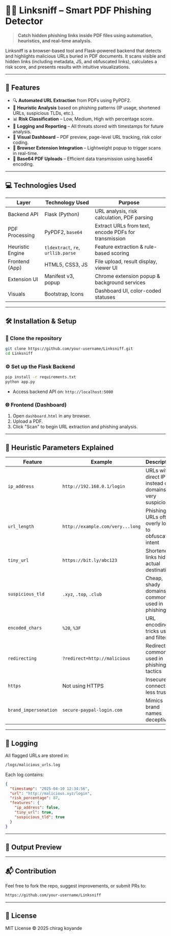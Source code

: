 
# 🕵️‍♂️ Linksniff – Smart PDF Phishing Detector

> **Catch hidden phishing links inside PDF files using automation, heuristics, and real-time analysis.**

Linksniff is a browser-based tool and Flask-powered backend that detects and highlights malicious URLs buried in PDF documents. It scans visible and hidden links (including metadata, JS, and obfuscated links), calculates a risk score, and presents results with intuitive visualizations.

---

## 📌 Features

- 🔍 **Automated URL Extraction** from PDFs using PyPDF2.
- 🧠 **Heuristic Analysis** based on phishing patterns (IP usage, shortened URLs, suspicious TLDs, etc.).
- 📊 **Risk Classification** – Low, Medium, High with percentage score.
- 📂 **Logging and Reporting** – All threats stored with timestamps for future analysis.
- 🧾 **Visual Dashboard** – PDF preview, page-level URL tracking, risk color coding.
- 🧩 **Browser Extension Integration** – Lightweight popup to trigger scans in real-time.
- 🧠 **Base64 PDF Uploads** – Efficient data transmission using base64 encoding.

---

## 💻 Technologies Used

| Layer              | Technology Used     | Purpose                                                                 |
|-------------------|---------------------|-------------------------------------------------------------------------|
| Backend API       | Flask (Python)      | URL analysis, risk calculation, PDF parsing                            |
| PDF Processing    | PyPDF2, `base64`    | Extract URLs from text, encode PDFs for transmission                   |
| Heuristic Engine  | `tldextract`, `re`, `urllib.parse` | Feature extraction & rule-based scoring                         |
| Frontend (App)    | HTML5, CSS3, JS     | File upload, result display, viewer UI                                 |
| Extension UI      | Manifest v3, popup  | Chrome extension popup & background services                           |
| Visuals           | Bootstrap, Icons    | Dashboard UI, color-coded statuses                                     |

---

## 🛠️ Installation & Setup

### 🔽 Clone the repository

```bash
git clone https://github.com/your-username/Linksniff.git
cd Linksniff
```

### ⚙️ Set up the Flask Backend

```bash
pip install -r requirements.txt
python app.py
```

- Access backend API on: `http://localhost:5000`

### 🌐 Frontend (Dashboard)

1. Open `dashboard.html` in any browser.
2. Upload a PDF.
3. Click "Scan" to begin URL extraction and phishing analysis.

---

## 🧠 Heuristic Parameters Explained

| Feature             | Example                         | Description                                                       |
|---------------------|----------------------------------|-------------------------------------------------------------------|
| `ip_address`        | `http://192.168.0.1/login`       | URLs with direct IPs instead of domains – very suspicious         |
| `url_length`        | `http://example.com/very...long` | Phishing URLs often overly long to obfuscate intent               |
| `tiny_url`          | `https://bit.ly/abc123`          | Shortened links hide actual destination                           |
| `suspicious_tld`    | `.xyz`, `.top`, `.club`          | Cheap, shady domains commonly used in phishing                   |
| `encoded_chars`     | `%20`, `%3F`                     | URL encoding tricks users and filters                             |
| `redirecting`       | `?redirect=http://malicious`     | Redirection commonly used in phishing tactics                     |
| `https`             | Not using HTTPS                  | Insecure connection, less trusted                                 |
| `brand_impersonation` | `secure-paypal-login.com`      | Mimics brand names deceptively                                    |

---

## 🧾 Logging

All flagged URLs are stored in:

```bash
/logs/malicious_urls.log
```

Each log contains:

```json
{
  "timestamp": "2025-04-10 12:34:56",
  "url": "http://malicious.xyz/login",
  "risk_percentage": 87,
  "features": {
    "ip_address": false,
    "tiny_url": true,
    "suspicious_tld": true
  }
}
```

---

## 📄 Output Preview


---

## 📬 Contribution

Feel free to fork the repo, suggest improvements, or submit PRs to:

```bash
https://github.com/your-username/Linksniff
```

---

## 📜 License

MIT License © 2025 chirag koyande 
